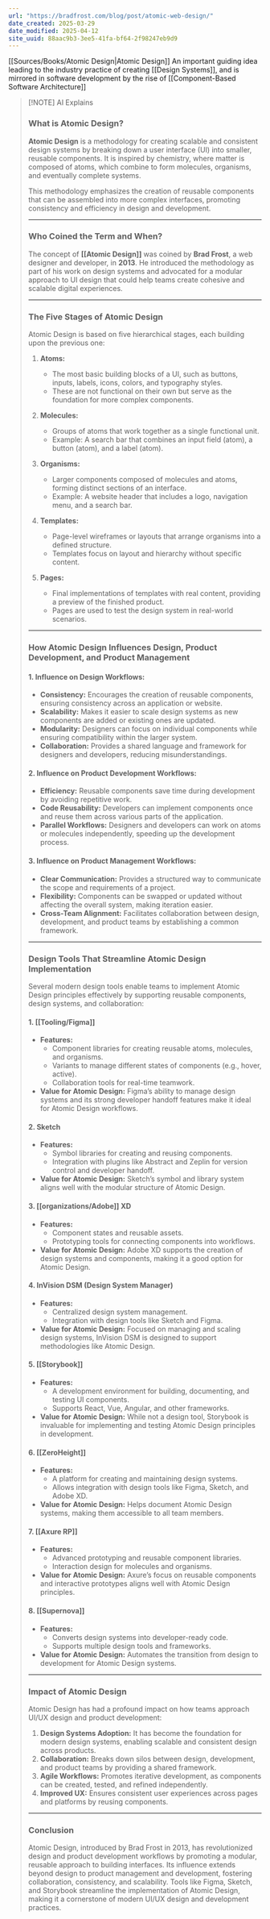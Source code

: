 ```yaml
---
url: "https://bradfrost.com/blog/post/atomic-web-design/"
date_created: 2025-03-29
date_modified: 2025-04-12
site_uuid: 88aac9b3-3ee5-41fa-bf64-2f98247eb9d9
---
```


[[Sources/Books/Atomic Design|Atomic Design]]
An important guiding idea leading to the industry practice of creating [[Design Systems]], and is mirrored in software development by the rise of [[Component-Based Software Architecture]]

> [!NOTE] AI Explains
> ### **What is Atomic Design?**
> 
> **Atomic Design** is a methodology for creating scalable and consistent design systems by breaking down a user interface (UI) into smaller, reusable components. It is inspired by chemistry, where matter is composed of atoms, which combine to form molecules, organisms, and eventually complete systems.
> 
> This methodology emphasizes the creation of reusable components that can be assembled into more complex interfaces, promoting consistency and efficiency in design and development.
> 
> ---
> 
> ### **Who Coined the Term and When?**
> 
> The concept of **[[Atomic Design]]** was coined by **Brad Frost**, a web designer and developer, in **2013**. He introduced the methodology as part of his work on design systems and advocated for a modular approach to UI design that could help teams create cohesive and scalable digital experiences.
> 
> ---
> 
> ### **The Five Stages of Atomic Design**
> 
> Atomic Design is based on five hierarchical stages, each building upon the previous one:
> 
> 1. **Atoms:**
>     
>     - The most basic building blocks of a UI, such as buttons, inputs, labels, icons, colors, and typography styles.
>     - These are not functional on their own but serve as the foundation for more complex components.
> 2. **Molecules:**
>     
>     - Groups of atoms that work together as a single functional unit.
>     - Example: A search bar that combines an input field (atom), a button (atom), and a label (atom).
> 3. **Organisms:**
>     
>     - Larger components composed of molecules and atoms, forming distinct sections of an interface.
>     - Example: A website header that includes a logo, navigation menu, and a search bar.
> 4. **Templates:**
>     
>     - Page-level wireframes or layouts that arrange organisms into a defined structure.
>     - Templates focus on layout and hierarchy without specific content.
> 5. **Pages:**
>     
>     - Final implementations of templates with real content, providing a preview of the finished product.
>     - Pages are used to test the design system in real-world scenarios.
> 
> ---
> 
> ### **How Atomic Design Influences Design, Product Development, and Product Management**
> 
> #### **1. Influence on Design Workflows:**
> 
> - **Consistency:** Encourages the creation of reusable components, ensuring consistency across an application or website.
> - **Scalability:** Makes it easier to scale design systems as new components are added or existing ones are updated.
> - **Modularity:** Designers can focus on individual components while ensuring compatibility within the larger system.
> - **Collaboration:** Provides a shared language and framework for designers and developers, reducing misunderstandings.
> 
> #### **2. Influence on Product Development Workflows:**
> 
> - **Efficiency:** Reusable components save time during development by avoiding repetitive work.
> - **Code Reusability:** Developers can implement components once and reuse them across various parts of the application.
> - **Parallel Workflows:** Designers and developers can work on atoms or molecules independently, speeding up the development process.
> 
> #### **3. Influence on Product Management Workflows:**
> 
> - **Clear Communication:** Provides a structured way to communicate the scope and requirements of a project.
> - **Flexibility:** Components can be swapped or updated without affecting the overall system, making iteration easier.
> - **Cross-Team Alignment:** Facilitates collaboration between design, development, and product teams by establishing a common framework.
> 
> ---
> 
> ### **Design Tools That Streamline Atomic Design Implementation**
> 
> Several modern design tools enable teams to implement Atomic Design principles effectively by supporting reusable components, design systems, and collaboration:
> 
> #### **1. [[Tooling/Figma]]**
> 
> - **Features:**
>     - Component libraries for creating reusable atoms, molecules, and organisms.
>     - Variants to manage different states of components (e.g., hover, active).
>     - Collaboration tools for real-time teamwork.
> - **Value for Atomic Design:** Figma’s ability to manage design systems and its strong developer handoff features make it ideal for Atomic Design workflows.
> 
> #### **2. Sketch**
> 
> - **Features:**
>     - Symbol libraries for creating and reusing components.
>     - Integration with plugins like Abstract and Zeplin for version control and developer handoff.
> - **Value for Atomic Design:** Sketch’s symbol and library system aligns well with the modular structure of Atomic Design.
> 
> #### **3. [[organizations/Adobe]] XD**
> 
> - **Features:**
>     - Component states and reusable assets.
>     - Prototyping tools for connecting components into workflows.
> - **Value for Atomic Design:** Adobe XD supports the creation of design systems and components, making it a good option for Atomic Design.
> 
> #### **4. InVision DSM (Design System Manager)**
> 
> - **Features:**
>     - Centralized design system management.
>     - Integration with design tools like Sketch and Figma.
> - **Value for Atomic Design:** Focused on managing and scaling design systems, InVision DSM is designed to support methodologies like Atomic Design.
> 
> #### **5. [[Storybook]]**
> 
> - **Features:**
>     - A development environment for building, documenting, and testing UI components.
>     - Supports React, Vue, Angular, and other frameworks.
> - **Value for Atomic Design:** While not a design tool, Storybook is invaluable for implementing and testing Atomic Design principles in development.
> 
> #### **6. [[ZeroHeight]]**
> 
> - **Features:**
>     - A platform for creating and maintaining design systems.
>     - Allows integration with design tools like Figma, Sketch, and Adobe XD.
> - **Value for Atomic Design:** Helps document Atomic Design systems, making them accessible to all team members.
> 
> #### **7. [[Axure RP]]**
> 
> - **Features:**
>     - Advanced prototyping and reusable component libraries.
>     - Interaction design for molecules and organisms.
> - **Value for Atomic Design:** Axure’s focus on reusable components and interactive prototypes aligns well with Atomic Design principles.
> 
> #### **8. [[Supernova]]**
> 
> - **Features:**
>     - Converts design systems into developer-ready code.
>     - Supports multiple design tools and frameworks.
> - **Value for Atomic Design:** Automates the transition from design to development for Atomic Design systems.
> 
> ---
> 
> ### **Impact of Atomic Design**
> 
> Atomic Design has had a profound impact on how teams approach UI/UX design and product development:
> 
> 1. **Design Systems Adoption:** It has become the foundation for modern design systems, enabling scalable and consistent design across products.
> 2. **Collaboration:** Breaks down silos between design, development, and product teams by providing a shared framework.
> 3. **Agile Workflows:** Promotes iterative development, as components can be created, tested, and refined independently.
> 4. **Improved UX:** Ensures consistent user experiences across pages and platforms by reusing components.
> 
> ---
> 
> ### **Conclusion**
> 
> Atomic Design, introduced by Brad Frost in 2013, has revolutionized design and product development workflows by promoting a modular, reusable approach to building interfaces. Its influence extends beyond design to product management and development, fostering collaboration, consistency, and scalability. Tools like Figma, Sketch, and Storybook streamline the implementation of Atomic Design, making it a cornerstone of modern UI/UX design and development practices.